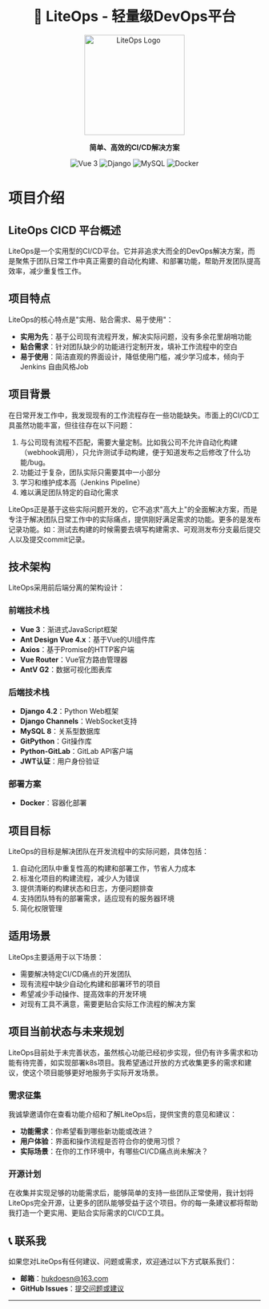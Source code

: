 <div align="center">

# 🚀 LiteOps - 轻量级DevOps平台

<img src="web/src/assets/image/liteops-sidebar.png" alt="LiteOps Logo" width="200"/>

**简单、高效的CI/CD解决方案**

</div>

<p align="center">
  <img src="https://img.shields.io/badge/Vue.js-3-42b883?style=flat-square&logo=vue.js" alt="Vue 3"/>
  <img src="https://img.shields.io/badge/Django-4.2-092e20?style=flat-square&logo=django" alt="Django"/>
  <img src="https://img.shields.io/badge/MySQL-8.0-4479a1?style=flat-square&logo=mysql" alt="MySQL"/>
  <img src="https://img.shields.io/badge/Docker-Ready-2496ed?style=flat-square&logo=docker" alt="Docker"/>
</p>

# 项目介绍

## LiteOps CICD 平台概述

LiteOps是一个实用型的CI/CD平台。它并非追求大而全的DevOps解决方案，而是聚焦于团队日常工作中真正需要的自动化构建、和部署功能，帮助开发团队提高效率，减少重复性工作。

## 项目特点

LiteOps的核心特点是"实用、贴合需求、易于使用"：

- **实用为先**：基于公司现有流程开发，解决实际问题，没有多余花里胡哨功能
- **贴合需求**：针对团队缺少的功能进行定制开发，填补工作流程中的空白
- **易于使用**：简洁直观的界面设计，降低使用门槛，减少学习成本，倾向于Jenkins 自由风格Job

## 项目背景

在日常开发工作中，我发现现有的工作流程存在一些功能缺失。市面上的CI/CD工具虽然功能丰富，但往往存在以下问题：

1. 与公司现有流程不匹配，需要大量定制。比如我公司不允许自动化构建（webhook调用），只允许测试手动构建，便于知道发布之后修改了什么功能/bug。
2. 功能过于复杂，团队实际只需要其中一小部分
3. 学习和维护成本高（Jenkins Pipeline）
4. 难以满足团队特定的自动化需求

LiteOps正是基于这些实际问题开发的，它不追求"高大上"的全面解决方案，而是专注于解决团队日常工作中的实际痛点，提供刚好满足需求的功能。更多的是发布记录功能。如：测试去构建的时候需要去填写构建需求、可观测发布分支最后提交人以及提交commit记录。

## 技术架构

LiteOps采用前后端分离的架构设计：

### 前端技术栈

- **Vue 3**：渐进式JavaScript框架
- **Ant Design Vue 4.x**：基于Vue的UI组件库
- **Axios**：基于Promise的HTTP客户端
- **Vue Router**：Vue官方路由管理器
- **AntV G2**：数据可视化图表库

### 后端技术栈

- **Django 4.2**：Python Web框架
- **Django Channels**：WebSocket支持
- **MySQL 8**：关系型数据库
- **GitPython**：Git操作库
- **Python-GitLab**：GitLab API客户端
- **JWT认证**：用户身份验证

### 部署方案

- **Docker**：容器化部署

## 项目目标

LiteOps的目标是解决团队在开发流程中的实际问题，具体包括：

1. 自动化团队中重复性高的构建和部署工作，节省人力成本
2. 标准化项目的构建流程，减少人为错误
3. 提供清晰的构建状态和日志，方便问题排查
4. 支持团队特有的部署需求，适应现有的服务器环境
5. 简化权限管理

## 适用场景

LiteOps主要适用于以下场景：

- 需要解决特定CI/CD痛点的开发团队
- 现有流程中缺少自动化构建和部署环节的项目
- 希望减少手动操作、提高效率的开发环境
- 对现有工具不满意，需要更贴合实际工作流程的解决方案

## 项目当前状态与未来规划

LiteOps目前处于未完善状态，虽然核心功能已经初步实现，但仍有许多需求和功能有待完善，如实现部署k8s项目。我希望通过开放的方式收集更多的需求和建议，使这个项目能够更好地服务于实际开发场景。

### 需求征集

我诚挚邀请你在查看功能介绍和了解LiteOps后，提供宝贵的意见和建议：

- **功能需求**：你希望看到哪些新功能或改进？
- **用户体验**：界面和操作流程是否符合你的使用习惯？
- **实际场景**：在你的工作环境中，有哪些CI/CD痛点尚未解决？

### 开源计划

在收集并实现足够的功能需求后，能够简单的支持一些团队正常使用，我计划将LiteOps完全开源，让更多的团队能够受益于这个项目。你的每一条建议都将帮助我打造一个更实用、更贴合实际需求的CI/CD工具。


## 📞 联系我

如果您对LiteOps有任何建议、问题或需求，欢迎通过以下方式联系我们：

- **邮箱**：hukdoesn@163.com
- **GitHub Issues**：[提交问题或建议](https://github.com/hukdoesn/liteops/issues)

---